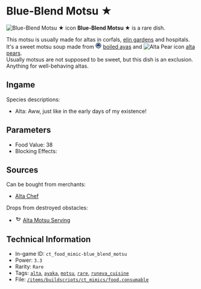 # Blue-Blend Motsu ★

<img src="https://raw.githubusercontent.com/Ceterai/Enternia/main/assetMissing.png" alt="Blue-Blend Motsu ★ icon" loading="lazy" height="16px" width="auto" /> **Blue-Blend Motsu ★** is a rare dish.

This motsu is usually made for altas in corfals, [elin gardens](https://ceterai.github.io/MyEnternia/Wiki/elingardens) and hospitals. It's a sweet motsu soup made from <img src="https://raw.githubusercontent.com/Ceterai/Enternia/main/items/generic/food/tier1/ct_aya_boiled.png" alt="Boiled Ayas icon" loading="lazy" height="16px" width="auto" /> [boiled ayas](https://ceterai.github.io/MyEnternia/Wiki/BoiledAyas) and <img src="https://raw.githubusercontent.com/Ceterai/Enternia/main/assetMissing.png" alt="Alta Pear icon" loading="lazy" height="16px" width="auto" /> [alta pears](https://ceterai.github.io/MyEnternia/Wiki/AltaPear).  
Usually motsus are not supposed to be sweet, but this dish is an exclusion. Anything for well-behaving altas.

## Ingame

Species descriptions:

- Alta: Aww, just like in the early days of my existence!

## Parameters

- Food Value: 38
- Blocking Effects: 

## Sources

Can be bought from merchants:

- [Alta Chef](https://ceterai.github.io/MyEnternia/Wiki/AltaChef)

Drops from destroyed obstacles:

- <img src="https://raw.githubusercontent.com/Ceterai/Enternia/main/objects/alta/special/food/motsu/icon.png" alt="Alta Motsu Serving icon" loading="lazy" height="16px" width="auto" /> [Alta Motsu Serving](https://ceterai.github.io/MyEnternia/Wiki/AltaMotsuServing)

## Technical Information

- In-game ID: `ct_food_mimic-blue_blend_motsu`
- Power: `3.3`
- Rarity: `Rare`
- Tags: [`alta`](https://ceterai.github.io/MyEnternia/Wiki/Tags/Alta), [`ayaka`](https://ceterai.github.io/MyEnternia/Wiki/Tags/Ayaka), [`motsu`](https://ceterai.github.io/MyEnternia/Wiki/Tags/Motsu), [`rare`](https://ceterai.github.io/MyEnternia/Wiki/Tags/Rare), [`runeva_cuisine`](https://ceterai.github.io/MyEnternia/Wiki/Tags/RunevaCuisine)
- File: [`/items/buildscripts/ct_mimics/food.consumable`](https://github.com/Ceterai/Enternia/blob/main/items/buildscripts/ct_mimics/food.consumable)
